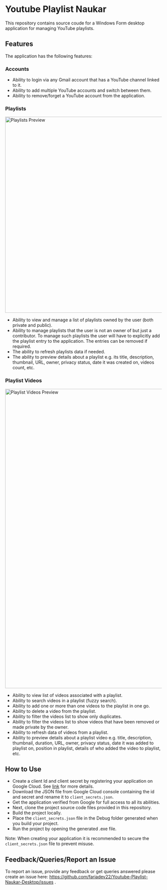 # Youtube Playlist Naukar
This repository contains source coude for a Windows Form desktop application for managing YouTube playlists.

## Features
The application has the following features:

### Accounts

* Ability to login via any Gmail account that has a YouTube channel linked to it.
* Ability to add multiple YouTube accounts and switch between them.
* Ability to remove/forget a YouTube account from the application.

### Playlists

<img width="629" alt="Playlists Preview" src="https://user-images.githubusercontent.com/20472892/188941119-377ca699-761a-42a3-b611-ad8f893a7107.PNG">

* Ability to view and manage a list of playlists owned by the user (both private and public).
* Ability to manage playlists that the user is not an owner of but just a contributor. To manage such playlists the user will have to explicitly add the playlist entry to the application. The entries can be removed if required.
* The ability to refresh playlists data if needed.
* The ability to preview details about a playlist e.g. its title, description, thumbnail, URL, owner, privacy status, date it was created on, videos count, etc. 

### Playlist Videos
<img width="960" alt="Playlist Videos Preview" src="https://user-images.githubusercontent.com/20472892/188940499-543c9a3e-71b4-4051-8623-430b3337984d.PNG">

* Ability to view list of videos associated with a playlist.
* Ability to search videos in a playlist (fuzzy search).
* Ability to add one or more than one videos to the playlist in one go.
* Ability to delete a video from the playlist.
* Ability to filter the videos list to show only duplicates.
* Ability to filter the videos list to show videos that have been removed or made private by the owner.
* Ability to refresh data of videos from a playlist.
* Ability to preview details about a playlist video e.g. title, description, thumbnail, duration, URL, owner, privacy status, date it was added to playlist on, position in playlist, details of who added the video to playlist, etc.

## How to Use
* Create a client Id and client secret by registering your application on Google Cloud. See [link](https://support.google.com/cloud/answer/6158849?hl=en) for more details. 
* Download the JSON file from Google Cloud console containing the id and secret and rename it to `client_secrets.json`.
* Get the application verified from Google for full access to all its abilities.
* Next, clone the project source code files provided in this repository.
* Build the project locally.
* Place the `client_secrets.json` file in the Debug folder generated when you build your project.
* Run the project by opening the generated .exe file.

Note: When creating your application it is recommended to secure the `client_secrets.json` file to prevent misuse.

## Feedback/Queries/Report an Issue
To report an issue, provide any feedback or get queries answered please create an issue here: https://github.com/fariadev22/Youtube-Playlist-Naukar-Desktop/issues .
